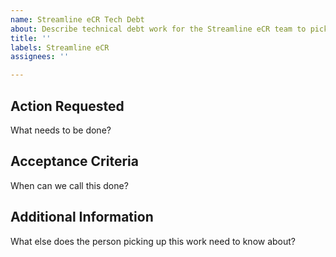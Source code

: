 ```yaml
---
name: Streamline eCR Tech Debt
about: Describe technical debt work for the Streamline eCR team to pick up
title: ''
labels: Streamline eCR
assignees: ''

---
```


## Action Requested
What needs to be done?

## Acceptance Criteria
When can we call this done?

## Additional Information
What else does the person picking up this work need to know about?
